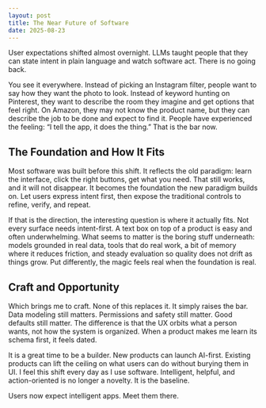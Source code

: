 ```yaml
---
layout: post
title: The Near Future of Software
date: 2025-08-23
---
```


User expectations shifted almost overnight. LLMs taught people that they can state intent in plain language and watch software act. There is no going back.

You see it everywhere. Instead of picking an Instagram filter, people want to say how they want the photo to look. Instead of keyword hunting on Pinterest, they want to describe the room they imagine and get options that feel right. On Amazon, they may not know the product name, but they can describe the job to be done and expect to find it. People have experienced the feeling: “I tell the app, it does the thing.” That is the bar now.

## The Foundation and How It Fits

Most software was built before this shift. It reflects the old paradigm: learn the interface, click the right buttons, get what you need. That still works, and it will not disappear. It becomes the foundation the new paradigm builds on. Let users express intent first, then expose the traditional controls to refine, verify, and repeat.

If that is the direction, the interesting question is where it actually fits. Not every surface needs intent-first. A text box on top of a product is easy and often underwhelming. What seems to matter is the boring stuff underneath: models grounded in real data, tools that do real work, a bit of memory where it reduces friction, and steady evaluation so quality does not drift as things grow. Put differently, the magic feels real when the foundation is real.

## Craft and Opportunity

Which brings me to craft. None of this replaces it. It simply raises the bar. Data modeling still matters. Permissions and safety still matter. Good defaults still matter. The difference is that the UX orbits what a person wants, not how the system is organized. When a product makes me learn its schema first, it feels dated.

It is a great time to be a builder. New products can launch AI-first. Existing products can lift the ceiling on what users can do without burying them in UI. I feel this shift every day as I use software. Intelligent, helpful, and action-oriented is no longer a novelty. It is the baseline.

Users now expect intelligent apps. Meet them there.
